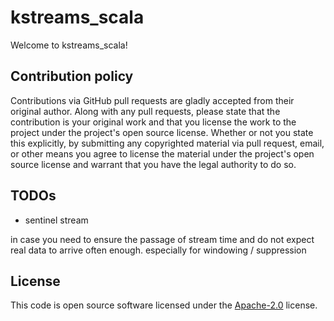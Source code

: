 # kstreams_scala #

Welcome to kstreams_scala!

## Contribution policy ##

Contributions via GitHub pull requests are gladly accepted from their original author. Along with
any pull requests, please state that the contribution is your original work and that you license
the work to the project under the project's open source license. Whether or not you state this
explicitly, by submitting any copyrighted material via pull request, email, or other means you
agree to license the material under the project's open source license and warrant that you have the
legal authority to do so.

## TODOs

* sentinel stream 

in case you need to ensure the passage of stream time and do not expect real data to arrive often enough. especially for windowing / suppression

## License ##

This code is open source software licensed under the
[Apache-2.0](http://www.apache.org/licenses/LICENSE-2.0) license.
